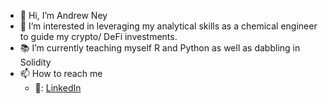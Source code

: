 - 👋 Hi, I’m Andrew Ney
- 👀 I’m interested in leveraging my analytical skills as a chemical engineer to guide my crypto/ DeFi investments.
- 📚 I’m currently teaching myself R and Python as well as dabbling in Solidity
- 📫 How to reach me
  - 🏢: [LinkedIn](https://www.linkedin.com/in/andrew-ney/)

<!---
andrewney/andrewney is a ✨ special ✨ repository because its `README.md` (this file) appears on your GitHub profile.
You can click the Preview link to take a look at your changes.
--->
